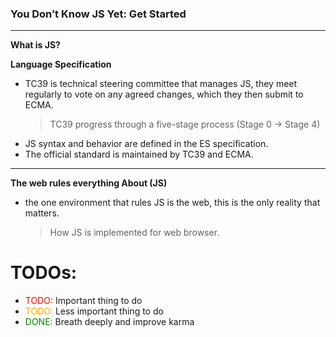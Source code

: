 ### You Don’t Know JS Yet: Get Started 
***

**What is JS?**  

**Language Specification** 
* TC39 is technical steering committee that manages JS, they meet regularly to vote on any agreed changes, which they then submit to ECMA.
   > TC39 progress through a five-stage process (Stage 0 -> Stage 4) 
* JS syntax and behavior are defined in the ES specification.
* The official standard is maintained by TC39 and ECMA.
  
***

**The web rules everything About (JS)**
- the one environment that rules JS is the web, this is the only reality that matters.
  > How JS is implemented for web browser.

<style>
r { color: Red }
o { color: Orange }
g { color: Green }
</style>

# TODOs:

- <r>TODO:</r> Important thing to do
- <o>TODO:</o> Less important thing to do
- <g>DONE:</g> Breath deeply and improve karma




